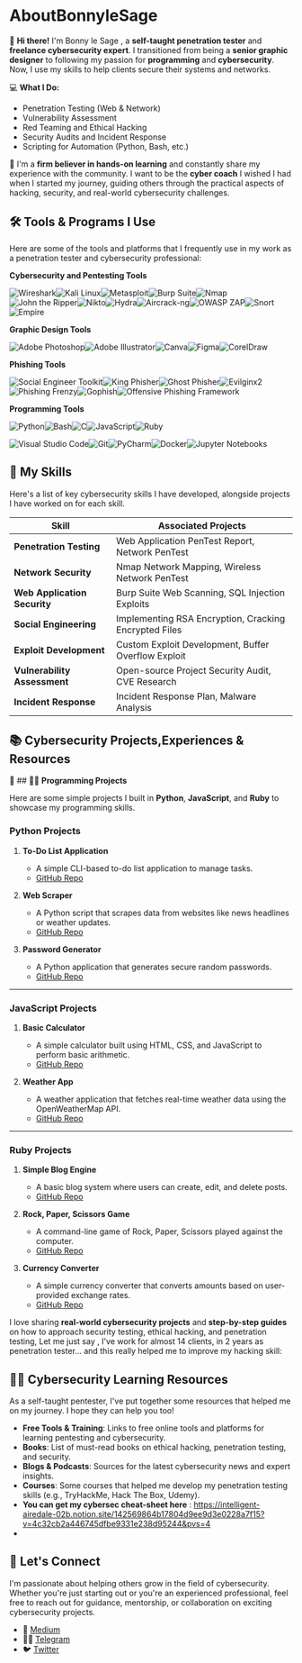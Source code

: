 # AboutBonnyleSage
👋 **Hi there!** I'm Bonny le Sage , a **self-taught penetration tester** and **freelance cybersecurity expert**. I transitioned from being a **senior graphic designer** to following my passion for **programming** and **cybersecurity**. Now, I use my skills to help clients secure their systems and networks.

💻 **What I Do:**
- Penetration Testing (Web & Network)
- Vulnerability Assessment
- Red Teaming and Ethical Hacking
- Security Audits and Incident Response
- Scripting for Automation (Python, Bash, etc.)

🌱 I'm a **firm believer in hands-on learning** and constantly share my experience with the community. I want to be the **cyber coach** I wished I had when I started my journey, guiding others through the practical aspects of hacking, security, and real-world cybersecurity challenges.

## 🛠️ **Tools & Programs** I Use

Here are some of the tools and platforms that I frequently use in my work as a penetration tester and cybersecurity professional:

 **Cybersecurity and Pentesting Tools**
 
<img src="https://img.shields.io/badge/-Wireshark-1679A7?&style=for-the-badge&logo=Wireshark&logoColor=white" alt="Wireshark" style="max-width: 100%;"><img src="https://img.shields.io/badge/-Kali_Linux-557C94?&style=for-the-badge&logo=Kali-Linux&logoColor=white" alt="Kali Linux" style="max-width: 100%;"><img src="https://img.shields.io/badge/-Metasploit-9F0F0F?&style=for-the-badge&logo=Metasploit&logoColor=white" alt="Metasploit" style="max-width: 100%;"><img src="https://img.shields.io/badge/-Burp_Suite-F16C0D?&style=for-the-badge&logo=Burp-Suite&logoColor=white" alt="Burp Suite" style="max-width: 100%;"><img src="https://img.shields.io/badge/-Nmap-000000?&style=for-the-badge&logo=Nmap&logoColor=white" alt="Nmap" style="max-width: 100%;"><img src="https://img.shields.io/badge/-John_the_Ripper-000000?&style=for-the-badge&logo=John-the-Ripper&logoColor=white" alt="John the Ripper" style="max-width: 100%;"><img src="https://img.shields.io/badge/-Nikto-000000?&style=for-the-badge&logo=Nikto&logoColor=white" alt="Nikto" style="max-width: 100%;"><img src="https://img.shields.io/badge/-Hydra-8C1E1E?&style=for-the-badge&logo=Hydra&logoColor=white" alt="Hydra" style="max-width: 100%;"><img src="https://img.shields.io/badge/-Aircrack_ng-009C89?&style=for-the-badge&logo=Aircrack-ng&logoColor=white" alt="Aircrack-ng" style="max-width: 100%;"><img src="https://img.shields.io/badge/-OWASP_ZAP-F57C00?&style=for-the-badge&logo=OWASP-ZAP&logoColor=white" alt="OWASP ZAP" style="max-width: 100%;"><img src="https://img.shields.io/badge/-Snort-72A3D7?&style=for-the-badge&logo=Snort&logoColor=white" alt="Snort" style="max-width: 100%;"><img src="https://img.shields.io/badge/-Empire-121D2D?&style=for-the-badge&logo=Empire&logoColor=white" alt="Empire" style="max-width: 100%;">

**Graphic Design Tools**

<img src="https://img.shields.io/badge/-Adobe_Photoshop-31A8FF?&style=for-the-badge&logo=Adobe-Photoshop&logoColor=white" alt="Adobe Photoshop" style="max-width: 100%;"><img src="https://img.shields.io/badge/-Adobe_Illustrator-FF9A00?&style=for-the-badge&logo=Adobe-Illustrator&logoColor=white" alt="Adobe Illustrator" style="max-width: 100%;"><img src="https://img.shields.io/badge/-Canva-00C4CC?&style=for-the-badge&logo=Canva&logoColor=white" alt="Canva" style="max-width: 100%;"><img src="https://img.shields.io/badge/-Figma-F24E1E?&style=for-the-badge&logo=Figma&logoColor=white" alt="Figma" style="max-width: 100%;"><img src="https://img.shields.io/badge/-CorelDraw-FF6A00?&style=for-the-badge&logo=CorelDraw&logoColor=white" alt="CorelDraw" style="max-width: 100%;">

**Phishing Tools**

<img src="https://img.shields.io/badge/-Social_Engineer_Toolkit-5D5D5D?&style=for-the-badge&logo=Social-Engineer-Toolkit&logoColor=white" alt="Social Engineer Toolkit" style="max-width: 100%;"><img src="https://img.shields.io/badge/-King_Phisher-000000?&style=for-the-badge&logo=King-Phisher&logoColor=white" alt="King Phisher" style="max-width: 100%;"><img src="https://img.shields.io/badge/-Ghost_Phisher-FF5733?&style=for-the-badge&logo=Ghost-Phisher&logoColor=white" alt="Ghost Phisher" style="max-width: 100%;"><img src="https://img.shields.io/badge/-Evilginx2-003366?&style=for-the-badge&logo=Evilginx&logoColor=white" alt="Evilginx2" style="max-width: 100%;"><img src="https://img.shields.io/badge/-Phishing_Frenzy-1C1C1C?&style=for-the-badge&logo=Phishing-Frenzy&logoColor=white" alt="Phishing Frenzy" style="max-width: 100%;"><img src="https://img.shields.io/badge/-Gophish-0067D3?&style=for-the-badge&logo=Gophish&logoColor=white" alt="Gophish" style="max-width: 100%;"><img src="https://img.shields.io/badge/-The_Offensive_Phishing_Framework-171717?&style=for-the-badge&logo=Offensive-Phishing-Framework&logoColor=white" alt="Offensive Phishing Framework" style="max-width: 100%;">

**Programming Tools**

<img src="https://img.shields.io/badge/-Python-3776AB?&style=for-the-badge&logo=Python&logoColor=white" alt="Python" style="max-width: 100%;"><img src="https://img.shields.io/badge/-Bash-4EAA25?&style=for-the-badge&logo=GNU-Bash&logoColor=white" alt="Bash" style="max-width: 100%;"><img src="https://img.shields.io/badge/-C-00599C?&style=for-the-badge&logo=C&logoColor=white" alt="C" style="max-width: 100%;"><img src="https://img.shields.io/badge/-JavaScript-F7DF1E?&style=for-the-badge&logo=JavaScript&logoColor=white" alt="JavaScript" style="max-width: 100%;"><img src="https://img.shields.io/badge/-Ruby-CC342D?&style=for-the-badge&logo=Ruby&logoColor=white" alt="Ruby" style="max-width: 100%;">

<img src="https://img.shields.io/badge/-Visual_Studio_Code-0078D4?&style=for-the-badge&logo=Visual-Studio-Code&logoColor=white" alt="Visual Studio Code" style="max-width: 100%;"><img src="https://img.shields.io/badge/-Git-F1502F?&style=for-the-badge&logo=Git&logoColor=white" alt="Git" style="max-width: 100%;"><img src="https://img.shields.io/badge/-PyCharm-000000?&style=for-the-badge&logo=PyCharm&logoColor=white" alt="PyCharm" style="max-width: 100%;"><img src="https://img.shields.io/badge/-Docker-2496ED?&style=for-the-badge&logo=Docker&logoColor=white" alt="Docker" style="max-width: 100%;"><img src="https://img.shields.io/badge/-Jupyter_Notebooks-F37626?&style=for-the-badge&logo=Jupyter&logoColor=white" alt="Jupyter Notebooks" style="max-width: 100%;">


## 🧠 **My Skills**

Here's a list of key cybersecurity skills I have developed, alongside projects I have worked on for each skill.

| **Skill**                          | **Associated Projects**                               |
|-------------------------------------|-------------------------------------------------------|
| **Penetration Testing**             | Web Application PenTest Report, Network PenTest       |
| **Network Security**                | Nmap Network Mapping, Wireless Network PenTest        |
| **Web Application Security**       | Burp Suite Web Scanning, SQL Injection Exploits       |
| **Social Engineering**              | Implementing RSA Encryption, Cracking Encrypted Files |
| **Exploit Development**             | Custom Exploit Development, Buffer Overflow Exploit   |
| **Vulnerability Assessment**        | Open-source Project Security Audit, CVE Research     |
| **Incident Response**               | Incident Response Plan, Malware Analysis 

## 📚 **Cybersecurity Projects,Experiences & Resources**


📘 ## 🧑‍💻 **Programming Projects**

Here are some simple projects I built in **Python**, **JavaScript**, and **Ruby** to showcase my programming skills.

### **Python Projects**
1. **To-Do List Application**
   - A simple CLI-based to-do list application to manage tasks.
   - [GitHub Repo](https://github.com/yourusername/to-do-list)
   
2. **Web Scraper**
   - A Python script that scrapes data from websites like news headlines or weather updates.
   - [GitHub Repo](https://github.com/yourusername/web-scraper)
   
3. **Password Generator**
   - A Python application that generates secure random passwords.
   - [GitHub Repo](https://github.com/yourusername/password-generator)
---
### **JavaScript Projects**
1. **Basic Calculator**
   - A simple calculator built using HTML, CSS, and JavaScript to perform basic arithmetic.
   - [GitHub Repo](https://github.com/yourusername/javascript-calculator)
   
2. **Weather App**
   - A weather application that fetches real-time weather data using the OpenWeatherMap API.
   - [GitHub Repo](https://github.com/yourusername/weather-app)
---
### **Ruby Projects**
1. **Simple Blog Engine**
   - A basic blog system where users can create, edit, and delete posts.
   - [GitHub Repo](https://github.com/yourusername/ruby-blog-engine)

2. **Rock, Paper, Scissors Game**
   - A command-line game of Rock, Paper, Scissors played against the computer.
   - [GitHub Repo](https://github.com/yourusername/ruby-rock-paper-scissors)

3. **Currency Converter**
   - A simple currency converter that converts amounts based on user-provided exchange rates.
   - [GitHub Repo](https://github.com/yourusername/currency-converter)

I love sharing **real-world cybersecurity projects** and **step-by-step guides** on how to approach security testing, ethical hacking, and penetration testing,  Let  me  just  say  , I've  work  for  almost 14 clients,  in  2 years as  penetration  tester...  and  this  really  helped  me  to  improve  my  hacking  skill:

## 🧑‍🏫 **Cybersecurity Learning Resources**

As a self-taught pentester, I've put together some resources that helped me on my journey. I hope they can help you too!

- **Free Tools & Training**: Links to free online tools and platforms for learning pentesting and cybersecurity.
- **Books**: List of must-read books on ethical hacking, penetration testing, and security.
- **Blogs & Podcasts**: Sources for the latest cybersecurity news and expert insights.
- **Courses**: Some courses that helped me develop my penetration testing skills (e.g., TryHackMe, Hack The Box, Udemy).
- **You can get my cybersec cheat-sheet here** : https://intelligent-airedale-02b.notion.site/142569864b17804d9ee9d3e0228a7f15?v=4c32cb2a446745dfbe9331e238d95244&pvs=4
- 

## 💬 **Let's Connect**

I'm passionate about helping others grow in the field of cybersecurity. Whether you're just starting out or you're an experienced professional, feel free to reach out for guidance, mentorship, or collaboration on exciting cybersecurity projects.

- 💼 [Medium](https://medium.com/@bonnylesage44)
- 📧🔭 [Telegram](@france205)
- 🐦 [Twitter](https://x.com/@bonny_lesage)


